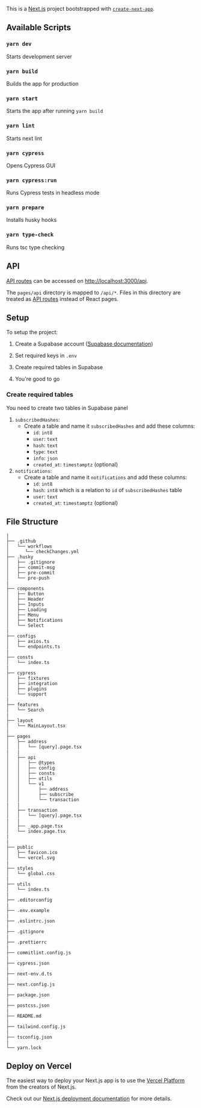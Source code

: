 This is a [Next.js](https://nextjs.org/) project bootstrapped with [`create-next-app`](https://github.com/vercel/next.js/tree/canary/packages/create-next-app).

## Available Scripts

### `yarn dev`

Starts development server

### `yarn build`

Builds the app for production

### `yarn start`

Starts the app after running `yarn build`

### `yarn lint`

Starts next lint

### `yarn cypress`

Opens Cypress GUI

### `yarn cypress:run`

Runs Cypress tests in headless mode

### `yarn prepare`

Installs husky hooks

### `yarn type-check`

Runs tsc type checking

## API

[API routes](https://nextjs.org/docs/api-routes/introduction) can be accessed on [http://localhost:3000/api](http://localhost:3000/api). 

The `pages/api` directory is mapped to `/api/*`. Files in this directory are treated as [API routes](https://nextjs.org/docs/api-routes/introduction) instead of React pages.


## Setup

To setup the project:

1. Create a Supabase account ([Supabase documentation](https://supabase.com/docs/guides/with-nextjs))

2. Set required keys in `.env`

3. Create required tables in Supabase

4. You're good to go

### Create required tables

You need to create two tables in Supabase panel

1. `subscribedHashes`:
    - Create a table and name it `subscribedHashes` and add these columns:
      - `id`: `int8`
      - `user`: `text`
      - `hash`: `text`
      - `type`: `text`
      - `info`: `json`
      - `created_at`: `timestamptz` (optional)
2. `notifications`:
    - Create a table and name it `notifications` and add these columns:
      - `id`: `int8`
      - `hash`: `int8` which is a relation to `id` of `subscribedHashes` table
      - `user`: `text`
      - `created_at`: `timestamptz` (optional)


## File Structure

```
|
├── .github
│   └── workflows
│      └── checkChanges.yml
├── .husky
│   ├── .gitignore
│   ├── commit-msg
│   ├── pre-commit
│   └── pre-push
|   
├── components
│   ├── Button 
│   ├── Header 
│   ├── Inputs 
│   ├── Loading 
│   ├── Menu 
│   ├── Notifications 
│   └── Select 
| 
├── configs
│   ├── axios.ts 
│   └── endpoints.ts 
| 
├── consts
│   └── index.ts 
| 
├── cypress
│   ├── fixtures 
│   ├── integration 
│   ├── plugins 
│   └── support 
| 
├── features
│   └── Search 
| 
├── layout
│   └── MainLayout.tsx 
| 
├── pages
│   ├── address 
│   │   └── [query].page.tsx
|   |
│   ├── api 
│   │   ├── @types
│   │   ├── config
│   │   ├── consts
│   │   ├── utils
│   │   └── v1
│   │       ├── address
│   │       ├── subscribe
│   │       └── transaction
|   |
│   ├── transaction 
│   │   └── [query].page.tsx
|   |
│   ├── _app.page.tsx 
│   └── index.page.tsx 
| 
| 
├── public 
│   ├── favicon.ico 
│   └── vercel.svg 
| 
├── styles 
│   └── global.css 
| 
├── utils 
│   └── index.ts 
| 
├── .editorconfig 
| 
├── .env.example 
| 
├── .eslintrc.json 
| 
├── .gitignore 
| 
├── .prettierrc 
| 
├── commitlint.config.js 
| 
├── cypress.json 
| 
├── next-env.d.ts
| 
├── next.config.js
| 
├── package.json
| 
├── postcss.json
| 
├── README.md
| 
├── tailwind.config.js
| 
├── tsconfig.json
| 
└── yarn.lock
```


## Deploy on Vercel

The easiest way to deploy your Next.js app is to use the [Vercel Platform](https://vercel.com/new?utm_medium=default-template&filter=next.js&utm_source=create-next-app&utm_campaign=create-next-app-readme) from the creators of Next.js.

Check out our [Next.js deployment documentation](https://nextjs.org/docs/deployment) for more details.
